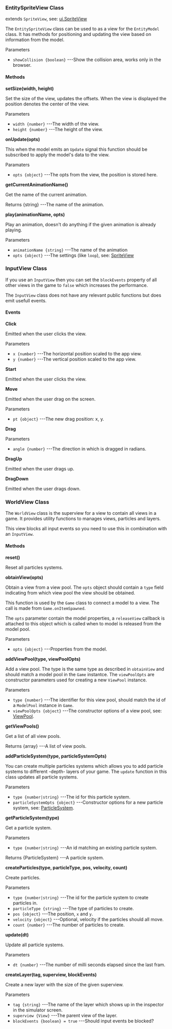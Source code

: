 ### EntitySpriteView Class

extends `SpriteView`, see: [ui.SpriteView](http://doc.gameclosure.com/api/ui-spriteview.html)

The `EntitySpriteView` class can be used to as a view for the `EntityModel` class. It has methods
for positioning and updating the view based on information from the model.

Parameters
 + `showCollision {boolean}` ---Show the collision area, works only in the browser.

#### Methods

__setSize(width, height)__

Set the size of the view, updates the offsets. When the view is displayed the position denotes the
center of the view.

Parameters
 + `width {number}` ---The width of the view.
 + `height {number}` ---The height of the view.

__onUpdate(opts)__

This when the model emits an `Update` signal this function should be subscribed to apply the 
model's data to the view.

Paramaters
 + `opts {object}` ---The opts from the view, the position is stored here.

__getCurrentAnimationName()__

Get the name of the current animation.

Returns
 {string} ---The name of the animation.

__play(animationName, opts)__

Play an animation, doesn't do anything if the given animation is already playing.

Parameters
 + `animationName {string}` ---The name of the animation
 + `opts {object}` ---The settings (like `loop`), see: [SpriteView]()

### InputView Class

If you use an `InputView` then you can set the `blockEvents` property of all other views
in the game to `false` which increases the performance.

The `InputView` class does not have any relevant public functions but does emit usefull events.

#### Events

__Click__

Emitted when the user clicks the view.

Parameters
 + `x {number}` ---The horizontal position scaled to the app view.
 + `y {number}` ---The vertical position scaled to the app view.

__Start__

Emitted when the user clicks the view.

__Move__

Emitted when the user drag on the screen.

Parameters
 + `pt {object}` ---The new drag position: x, y.

__Drag__

Parameters
 + `angle {number}` ---The direction in which is dragged in radians.

__DragUp__

Emitted when the user drags up.

__DragDown__

Emitted when the user drags down.

### WorldView Class

The `WorldView` class is the superview for a view to contain all views in a game.
It provides utility functions to manages views, particles and layers.

This view blocks all input events so you need to use this in combination with an `InputView`.

#### Methods

__reset()__

Reset all particles systems.

__obtainView(opts)__

Obtain a view from a view pool. The `opts` object should contain a `type` field indicating from which
view pool the view should be obtained.

This function is used by the `Game` class to connect a model to a view. The call is made from `Game.onItemSpawned`.

The `opts` parameter contain the model properties, a `releaseView` callback is attached to this object 
which is called when to model is released from the model pool.

Parameters
 + `opts {object}` ---Properties from the model.

__addViewPool(type, viewPoolOpts)__

Add a view pool. The type is the same type as described in `obtainView` and should match a model pool
in the `Game` instantce.
The `viewPoolOpts` are constructor parameters used for creating a new `ViewPool` instance.

Parameters
 + `type {number}` ---The identifier for this view pool, should match the id of a `ModelPool` instance in `Game`.
 + `viewPoolOpts {object}` ---The constructor options of a view pool, see: [ViewPool](http://doc.gameclosure.com/api/ui-viewpool.html).

__getViewPools()__

Get a list of all view pools.

Returns
 {array} ---A list of view pools.

__addParticleSystem(type, particleSystemOpts)__

You can create multiple particles systems which allows you to add particle systems to different -depth- layers of your game.
The `update` function in this class updates all particle systems.

Parameters
 + `type {number|string}` ---The id for this particle system.
 + `particleSystemOpts {object}` ---Constructor options for a new particle system, see: [ParticleSystem](https://github.com/gameclosure/shooter/tree/master/particle).

__getParticleSystem(type)__

Get a particle system.

Parameters
 + `type {number|string}` ---An id matching an existing particle system.

Returns
 {ParticleSystem} ---A particle system.

__createParticles(type, particleType, pos, velocity, count)__

Create particles.

Parameters
 + `type {number|string}` ---The id for the particle system to create particles in.
 + `particleType {string}` ---The type of particles to create.
 + `pos {object}` ---The position, `x` and `y`.
 + `velocity {object}` ---Optional, velocity if the particles should all move.
 + `count {number}` ---The number of particles to create.

__update(dt)__

Update all particle systems.

Parameters
 + `dt {number}` ---The number of milli seconds elapsed since the last fram.

__createLayer(tag, superview, blockEvents)__

Create a new layer with the size of the given superview.

Parameters
 + `tag {string}` ---The name of the layer which shows up in the inspector in the simulator screen.
 + `superview {View}` ---The parent view of the layer.
 + `blockEvents {boolean} = true` ---Should input events be blocked?